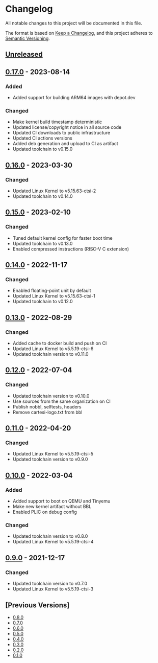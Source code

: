 # Changelog
All notable changes to this project will be documented in this file.

The format is based on [Keep a Changelog](https://keepachangelog.com/en/1.0.0/),
and this project adheres to [Semantic Versioning](https://semver.org/spec/v2.0.0.html).

## [Unreleased]

## [0.17.0] - 2023-08-14
### Added
- Added support for building ARM64 images with depot.dev

### Changed
- Make kernel build timestamp deterministic
- Updated license/copyright notice in all source code
- Updated CI downloads to public infrastructure
- Updated CI actions versions
- Added deb generation and upload to CI as artifact
- Updated toolchain to v0.15.0

## [0.16.0] - 2023-03-30
### Changed
- Updated Linux Kernel to v5.15.63-ctsi-2
- Updated toolchain to v0.14.0

## [0.15.0] - 2023-02-10
### Changed
- Tuned default kernel config for faster boot time
- Updated toolchain to v0.13.0
- Enabled compressed instructions (RISC-V C extension)

## [0.14.0] - 2022-11-17
### Changed
- Enabled floating-point unit by default
- Updated Linux Kernel to v5.15.63-ctsi-1
- Updated toolchain to v0.12.0

## [0.13.0] - 2022-08-29
### Changed
- Added cache to docker build and push on CI
- Updated Linux Kernel to v5.5.19-ctsi-6
- Updated toolchain version to v0.11.0

## [0.12.0] - 2022-07-04
### Changed
- Updated toolchain version to v0.10.0
- Use sources from the same organization on CI
- Publish nobbl, selftests, headers
- Remove cartesi-logo.txt from bbl

## [0.11.0] - 2022-04-20
### Changed
- Updated Linux Kernel to v5.5.19-ctsi-5
- Updated toolchain version to v0.9.0

## [0.10.0] - 2022-03-04
### Added
- Added support to boot on QEMU and Tinyemu
- Make new kernel artifact without BBL
- Enabled PLIC on debug config

### Changed
- Updated toolchain version to v0.8.0
- Updated Linux Kernel to v5.5.19-ctsi-4

## [0.9.0] - 2021-12-17
### Changed
- Updated toolchain version to v0.7.0
- Updated Linux Kernel to v5.5.19-ctsi-3

## [Previous Versions]
- [0.8.0]
- [0.7.0]
- [0.6.0]
- [0.5.0]
- [0.4.0]
- [0.3.0]
- [0.2.0]
- [0.1.0]

[Unreleased]: https://github.com/cartesi/image-kernel/compare/v0.17.0...HEAD
[0.17.0]: https://github.com/cartesi/image-kernel/releases/tag/v0.17.0
[0.16.0]: https://github.com/cartesi/image-kernel/releases/tag/v0.16.0
[0.15.0]: https://github.com/cartesi/image-kernel/releases/tag/v0.15.0
[0.14.0]: https://github.com/cartesi/image-kernel/releases/tag/v0.14.0
[0.13.0]: https://github.com/cartesi/image-kernel/releases/tag/v0.13.0
[0.12.0]: https://github.com/cartesi/image-kernel/releases/tag/v0.12.0
[0.11.0]: https://github.com/cartesi/image-kernel/releases/tag/v0.11.0
[0.10.0]: https://github.com/cartesi/image-kernel/releases/tag/v0.10.0
[0.9.0]: https://github.com/cartesi/image-kernel/releases/tag/v0.9.0
[0.8.0]: https://github.com/cartesi/image-kernel/releases/tag/v0.8.0
[0.7.0]: https://github.com/cartesi/image-kernel/releases/tag/v0.7.0
[0.6.0]: https://github.com/cartesi/image-kernel/releases/tag/v0.6.0
[0.5.0]: https://github.com/cartesi/image-kernel/releases/tag/v0.5.0
[0.4.0]: https://github.com/cartesi/image-kernel/releases/tag/v0.4.0
[0.3.0]: https://github.com/cartesi/image-kernel/releases/tag/v0.3.0
[0.2.0]: https://github.com/cartesi/image-kernel/releases/tag/v0.2.0
[0.1.0]: https://github.com/cartesi/image-kernel/releases/tag/v0.1.0
